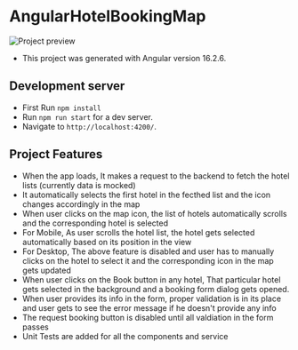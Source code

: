 # AngularHotelBookingMap

![Project preview](docs/hotel-booking-map-angular.gif)

- This project was generated with Angular version 16.2.6.

## Development server

- First Run `npm install`
- Run `npm run start` for a dev server.
- Navigate to `http://localhost:4200/`.

## Project Features

- When the app loads, It makes a request to the backend to fetch the hotel lists (currently data is mocked)
- It automatically selects the first hotel in the fecthed list and the icon changes accordingly in the map
- When user clicks on the map icon, the list of hotels automatically scrolls and the corresponding hotel is selected
- For Mobile, As user scrolls the hotel list, the hotel gets selected automatically based on its position in the view
- For Desktop, The above feature is disabled and user has to manually clicks on the hotel to select it and the corresponding icon in the map gets updated
- When user clicks on the Book button in any hotel, That particular hotel gets selected in the background and a booking form dialog gets opened.
- When user provides its info in the form, proper validation is in its place and user gets to see the error message if he doesn't provide any info
- The request booking button is disabled until all valdiation in the form passes
- Unit Tests are added for all the components and service
